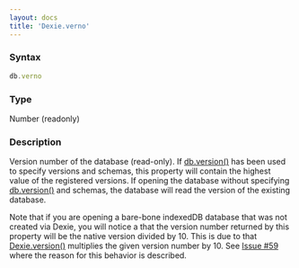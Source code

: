 ```yaml
---
layout: docs
title: 'Dexie.verno'
---
```


### Syntax

```javascript
db.verno
```

### Type

Number (readonly)

### Description

Version number of the database (read-only). If [db.version()](/docs/Dexie/Dexie.version()) has been used to specify versions and schemas, this property will contain the highest value of the registered versions. If opening the database without specifying [db.version()](/docs/Dexie/Dexie.version()) and schemas, the database will read the version of the existing database.

Note that if you are opening a bare-bone indexedDB database that was not created via Dexie, you will notice a that the version number returned by this property will be the native version divided by 10. This is due to that [Dexie.version()](/docs/Version/Dexie.version()) multiplies the given version number by 10. See [Issue #59](https://github.com/dexie/Dexie.js/issues/59) where the reason for this behavior is described.


